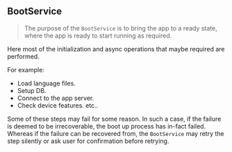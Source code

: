 BootService
-------------

>The purpose of the `BootService` is to bring the app to a ready state, where the app is ready to start running as required.

Here most of the initialization and async operations that maybe required are performed.

For example: 

- Load language files.
- Setup DB.
- Connect to the app server.
- Check device features.
etc..

Some of these steps may fail for some reason. In such a case, if the failure is deemed to be irrecoverable, the boot up process has in-fact failed.
Whereas if the failure can be recovered from, the `BootService` may retry the step silently or ask user for confirmation before retrying.
